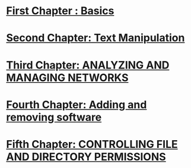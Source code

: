 
# [First Chapter : Basics](General_Basics.md)
# [Second Chapter: Text Manipulation](TEXT_MANIPULATION.md)
# [Third Chapter: ANALYZING AND MANAGING NETWORKS](ANALYZING_AND_MANAGING_NETWORKS.md)
# [Fourth Chapter: Adding and removing software](APT.md)

# [Fifth Chapter: CONTROLLING FILE AND DIRECTORY PERMISSIONS](Directory_Permissions.md)
